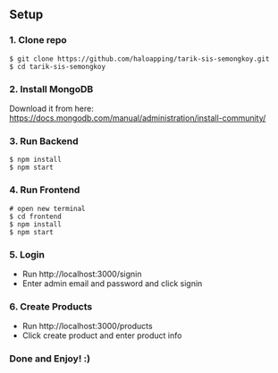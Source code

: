 ## Setup

### 1. Clone repo

```
$ git clone https://github.com/haloapping/tarik-sis-semongkoy.git
$ cd tarik-sis-semongkoy
```

### 2. Install MongoDB

Download it from here: https://docs.mongodb.com/manual/administration/install-community/

### 3. Run Backend

```
$ npm install
$ npm start
```

### 4. Run Frontend

```
# open new terminal
$ cd frontend
$ npm install
$ npm start
```

### 5. Login

- Run http://localhost:3000/signin
- Enter admin email and password and click signin

### 6. Create Products

- Run http://localhost:3000/products
- Click create product and enter product info

### Done and Enjoy! :)
